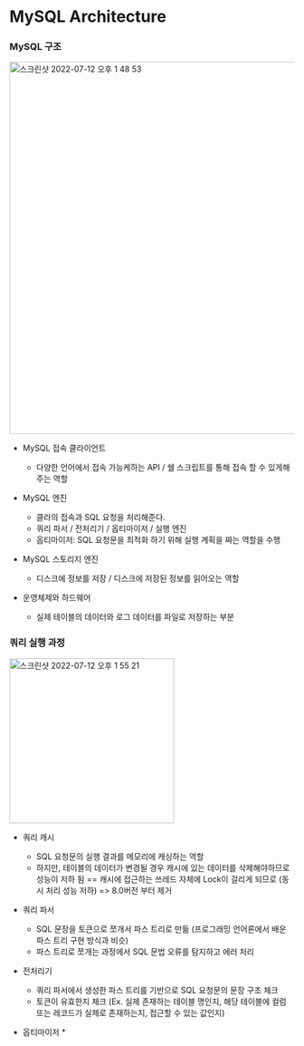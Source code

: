 # MySQL Architecture

### MySQL 구조

<img width="657" alt="스크린샷 2022-07-12 오후 1 48 53" src="https://user-images.githubusercontent.com/59060780/178410819-f408e45f-8f36-4ecf-be29-5c11bf01bfb4.png">

* MySQL 접속 클라이언트
  * 다양한 언어에서 접속 가능케하는 API / 쉘 스크립트를 통해 접속 할 수 있게해주는 역할

* MySQL 엔진
  * 클라의 접속과 SQL 요청을 처리해준다.
  * 쿼리 파서 / 전처리기 / 옵티마이저 / 실행 엔진
  * 옵티마이저: SQL 요청문을 최적화 하기 위해 실행 계획을 짜는 역할을 수행
  
* MySQL 스토리지 엔진
  * 디스크에 정보를 저장 / 디스크에 저장된 정보를 읽어오는 역할
  
* 운영체제와 하드웨어
  * 실제 테이블의 데이터와 로그 데이터를 파일로 저장하는 부분
  
### 쿼리 실행 과정

<img width="291" alt="스크린샷 2022-07-12 오후 1 55 21" src="https://user-images.githubusercontent.com/59060780/178411606-d3401aac-2338-4c30-aafe-453c40c3069c.png">

* 쿼리 캐시
  * SQL 요청문의 실행 결과를 메모리에 캐싱하는 역할
  * 하지만, 테이블의 데이터가 변경될 경우 캐시에 있는 데이터를 삭제해야하므로 성능이 저하 됨 == 캐시에 접근하는 쓰레드 자체에 Lock이 걸리게 되므로 (동시 처리 성능 저하) => 8.0버전 부터 제거
  
* 쿼리 파서
  * SQL 문장을 토큰으로 쪼개서 파스 트리로 만듦 (프로그래밍 언어론에서 배운 파스 트리 구현 방식과 비슷)
  * 파스 트리로 쪼개는 과정에서 SQL 문법 오류를 탐지하고 에러 처리
  
* 전처리기
  * 쿼리 파서에서 생성한 파스 트리를 기반으로 SQL 요청문의 문장 구조 체크
  * 토큰이 유효한지 체크 (Ex. 실제 존재하는 테이블 명인지, 해당 테이블에 컬럼 또는 레코드가 실제로 존재하는지, 접근할 수 있는 값인지)
  
* 옵티마이저
  * 
  
